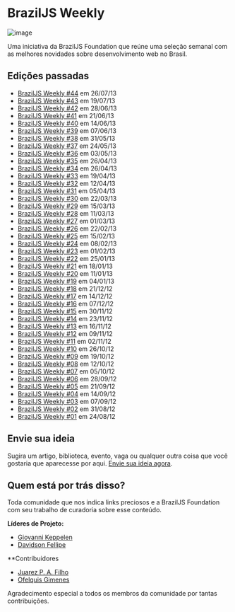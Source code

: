 # BrazilJS Weekly

![image](https://raw.github.com/braziljs/weekly/master/design/logo.jpg)

Uma iniciativa da BrazilJS Foundation que reúne uma seleção semanal com as melhores novidades sobre desenvolvimento web no Brasil.

## Edições passadas

* [BrazilJS Weekly #44](http://braziljs.org/weekly/44.html) em 26/07/13
* [BrazilJS Weekly #43](http://braziljs.org/weekly/43.html) em 19/07/13
* [BrazilJS Weekly #42](http://braziljs.org/weekly/42.html) em 28/06/13
* [BrazilJS Weekly #41](http://braziljs.org/weekly/41.html) em 21/06/13
* [BrazilJS Weekly #40](http://braziljs.org/weekly/40.html) em 14/06/13
* [BrazilJS Weekly #39](http://braziljs.org/weekly/39.html) em 07/06/13
* [BrazilJS Weekly #38](http://braziljs.org/weekly/38.html) em 31/05/13
* [BrazilJS Weekly #37](http://braziljs.org/weekly/37.html) em 24/05/13
* [BrazilJS Weekly #36](http://braziljs.org/weekly/36.html) em 03/05/13
* [BrazilJS Weekly #35](http://braziljs.org/weekly/35.html) em 26/04/13
* [BrazilJS Weekly #34](http://braziljs.org/weekly/34.html) em 26/04/13
* [BrazilJS Weekly #33](http://braziljs.org/weekly/33.html) em 19/04/13
* [BrazilJS Weekly #32](http://braziljs.org/weekly/32.html) em 12/04/13
* [BrazilJS Weekly #31](http://braziljs.org/weekly/31.html) em 05/04/13
* [BrazilJS Weekly #30](http://braziljs.org/weekly/30.html) em 22/03/13
* [BrazilJS Weekly #29](http://braziljs.org/weekly/29.html) em 15/03/13
* [BrazilJS Weekly #28](http://braziljs.org/weekly/28.html) em 11/03/13
* [BrazilJS Weekly #27](http://braziljs.org/weekly/27.html) em 01/03/13
* [BrazilJS Weekly #26](http://braziljs.org/weekly/26.html) em 22/02/13
* [BrazilJS Weekly #25](http://braziljs.org/weekly/25.html) em 15/02/13
* [BrazilJS Weekly #24](http://braziljs.org/weekly/24.html) em 08/02/13
* [BrazilJS Weekly #23](http://braziljs.org/weekly/23.html) em 01/02/13
* [BrazilJS Weekly #22](http://braziljs.org/weekly/22.html) em 25/01/13
* [BrazilJS Weekly #21](http://braziljs.org/weekly/21.html) em 18/01/13
* [BrazilJS Weekly #20](http://braziljs.org/weekly/20.html) em 11/01/13
* [BrazilJS Weekly #19](http://braziljs.org/weekly/19.html) em 04/01/13
* [BrazilJS Weekly #18](http://braziljs.org/weekly/18.html) em 21/12/12
* [BrazilJS Weekly #17](http://braziljs.org/weekly/17.html) em 14/12/12
* [BrazilJS Weekly #16](http://braziljs.org/weekly/16.html) em 07/12/12
* [BrazilJS Weekly #15](http://braziljs.org/weekly/15.html) em 30/11/12
* [BrazilJS Weekly #14](http://braziljs.org/weekly/14.html) em 23/11/12
* [BrazilJS Weekly #13](http://braziljs.org/weekly/13.html) em 16/11/12
* [BrazilJS Weekly #12](http://braziljs.org/weekly/12.html) em 09/11/12
* [BrazilJS Weekly #11](http://braziljs.org/weekly/11.html) em 02/11/12
* [BrazilJS Weekly #10](http://braziljs.org/weekly/10.html) em 26/10/12
* [BrazilJS Weekly #09](http://braziljs.org/weekly/09.html) em 19/10/12
* [BrazilJS Weekly #08](http://braziljs.org/weekly/08.html) em 12/10/12
* [BrazilJS Weekly #07](http://braziljs.org/weekly/07.html) em 05/10/12
* [BrazilJS Weekly #06](http://braziljs.org/weekly/06.html) em 28/09/12
* [BrazilJS Weekly #05](http://braziljs.org/weekly/05.html) em 21/09/12
* [BrazilJS Weekly #04](http://braziljs.org/weekly/04.html) em 14/09/12
* [BrazilJS Weekly #03](http://braziljs.org/weekly/03.html) em 07/09/12
* [BrazilJS Weekly #02](http://braziljs.org/weekly/02.html) em 31/08/12
* [BrazilJS Weekly #01](http://braziljs.org/weekly/01.html) em 24/08/12

## Envie sua ideia

Sugira um artigo, biblioteca, evento, vaga ou qualquer outra coisa que você gostaria que aparecesse por aqui. [Envie sua ideia agora](http://braziljs.org/services/add2weekly/).

## Quem está por trás disso?

Toda comunidade que nos indica links preciosos e a BrazilJS Foundation com seu trabalho de curadoria sobre esse conteúdo.

**Líderes de Projeto:**

* [Giovanni Keppelen](http://github.com/keppelen)
* [Davidson Fellipe](http://github.com/davidsonfellipe)

**Contribuidores

* [Juarez P. A. Filho](https://github.com/juarezpaf)
* [Ofelquis Gimenes](https://github.com/felquis)

Agradecimento especial a todos os membros da comunidade por tantas contribuições.

